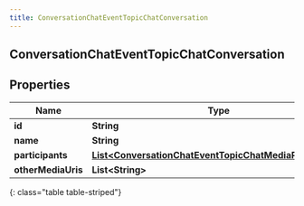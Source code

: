 ```yaml
---
title: ConversationChatEventTopicChatConversation
---
```


## ConversationChatEventTopicChatConversation

## Properties

| Name               | Type                                                                                                                                     | Description | Notes      |
| ------------------ | ---------------------------------------------------------------------------------------------------------------------------------------- | ----------- | ---------- |
| **id**             | <!----><!---->**String**<!---->                                                                                                          |             | [optional] |
| **name**           | <!----><!---->**String**<!---->                                                                                                          |             | [optional] |
| **participants**   | <!----><!---->[**List&lt;ConversationChatEventTopicChatMediaParticipant&gt;**](ConversationChatEventTopicChatMediaParticipant.md)<!----> |             | [optional] |
| **otherMediaUris** | <!----><!---->**List&lt;String&gt;**<!---->                                                                                              |             | [optional] |

{: class="table table-striped"}
